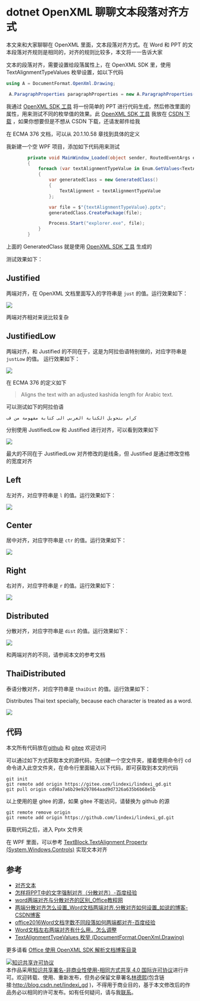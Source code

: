 
# dotnet OpenXML 聊聊文本段落对齐方式

本文来和大家聊聊在 OpenXML 里面，文本段落对齐方式。在 Word 和 PPT 的文本段落对齐规则是相同的，对齐的规则比较多，本文将一一告诉大家

<!--more-->


<!-- CreateTime:2021/11/30 17:05:17 -->
<!-- 发布 -->

文本的段落对齐，需要设置给段落属性上，在 OpenXML SDK 里，使用 TextAlignmentTypeValues 枚举设置，如以下代码

```csharp
using A = DocumentFormat.OpenXml.Drawing;

 A.ParagraphProperties paragraphProperties = new A.ParagraphProperties() { Alignment = A.TextAlignmentTypeValues.Left };
```

我通过 [OpenXML SDK 工具](https://download.csdn.net/download/lindexi_gd/19401193) 将一份简单的 PPT 进行代码生成，然后修改里面的属性，用来测试不同的枚举值的效果。此 [OpenXML SDK 工具](https://download.csdn.net/download/lindexi_gd/19401193) 我放在 [CSDN 下载](https://download.csdn.net/download/lindexi_gd/19401193) ，如果你想要但是不想从 CSDN 下载，还请发邮件给我

在 ECMA 376 文档，可以从 20.1.10.58 章找到具体的定义

我新建一个空 WPF 项目，添加如下代码用来测试

```csharp
        private void MainWindow_Loaded(object sender, RoutedEventArgs e)
        {
            foreach (var textAlignmentTypeValue in Enum.GetValues<TextAlignmentTypeValues>())
            {
                var generatedClass = new GeneratedClass()
                {
                    TextAlignment = textAlignmentTypeValue
                };

                var file = $"{textAlignmentTypeValue}.pptx";
                generatedClass.CreatePackage(file);

                Process.Start("explorer.exe", file);
            }
        }
```

上面的 GeneratedClass 就是使用 [OpenXML SDK 工具](https://download.csdn.net/download/lindexi_gd/19401193) 生成的

测试效果如下：

## Justified

两端对齐，在 OpenXML 文档里面写入的字符串是 `just` 的值。运行效果如下：

<!-- ![](image/dotnet OpenXML 聊聊文本段落对齐方式/dotnet OpenXML 聊聊文本段落对齐方式0.png) -->
![](http://image.acmx.xyz/lindexi%2F202111301711449694.jpg)

两端对齐相对来说比较复杂

## JustifiedLow

两端对齐，和 Justified 的不同在于，这是为阿拉伯语特别做的，对应字符串是 `justLow` 的值。 运行效果如下：

<!-- ![](image/dotnet OpenXML 聊聊文本段落对齐方式/dotnet OpenXML 聊聊文本段落对齐方式4.png) -->
![](http://image.acmx.xyz/lindexi%2F202111301715352502.jpg)

在 ECMA 376 的定义如下

> Aligns the text with an adjusted kashida length for Arabic text.

可以测试如下的阿拉伯语

```
كرام بتحويل الكتابة العربي الى كتابة مفهومة من قب
```

分别使用 JustifiedLow 和 Justified 进行对齐，可以看到效果如下

<!-- ![](image/dotnet OpenXML 聊聊文本段落对齐方式/dotnet OpenXML 聊聊文本段落对齐方式8.png) -->

![](http://image.acmx.xyz/lindexi%2F202111301927503989.jpg)

最大的不同在于 JustifiedLow 对齐修改的是线条，但 Justified 是通过修改空格的宽度对齐

## Left

左对齐，对应字符串是 `l` 的值。运行效果如下：

<!-- ![](image/dotnet OpenXML 聊聊文本段落对齐方式/dotnet OpenXML 聊聊文本段落对齐方式1.png) -->
![](http://image.acmx.xyz/lindexi%2F202111301712178564.jpg)

## Center

居中对齐，对应字符串是 `ctr` 的值。运行效果如下：


<!-- ![](image/dotnet OpenXML 聊聊文本段落对齐方式/dotnet OpenXML 聊聊文本段落对齐方式2.png) -->
![](http://image.acmx.xyz/lindexi%2F202111301713237091.jpg)

## Right

右对齐，对应字符串是 `r` 的值。运行效果如下：

<!-- ![](image/dotnet OpenXML 聊聊文本段落对齐方式/dotnet OpenXML 聊聊文本段落对齐方式5.png) -->
![](http://image.acmx.xyz/lindexi%2F202111301716228874.jpg)

## Distributed

分散对齐，对应字符串是 `dist` 的值。运行效果如下：

<!-- ![](image/dotnet OpenXML 聊聊文本段落对齐方式/dotnet OpenXML 聊聊文本段落对齐方式3.png) -->
![](http://image.acmx.xyz/lindexi%2F202111301714396582.jpg)

和两端对齐的不同，请参阅本文的参考文档

## ThaiDistributed

泰语分散对齐，对应字符串是 `thaiDist` 的值。运行效果如下：

Distributes Thai text specially, because each character is treated as a word.

<!-- ![](image/dotnet OpenXML 聊聊文本段落对齐方式/dotnet OpenXML 聊聊文本段落对齐方式6.png) -->
![](http://image.acmx.xyz/lindexi%2F202111301717268723.jpg)

## 代码

本文所有代码放在[github](https://github.com/lindexi/lindexi_gd/tree/cd98a7a6b29e9297864aad9d7326a635b6b68e5b/Pptx) 和 [gitee](https://gitee.com/lindexi/lindexi_gd/tree/cd98a7a6b29e9297864aad9d7326a635b6b68e5b/Pptx) 欢迎访问

可以通过如下方式获取本文的源代码，先创建一个空文件夹，接着使用命令行 cd 命令进入此空文件夹，在命令行里面输入以下代码，即可获取到本文的代码

```
git init
git remote add origin https://gitee.com/lindexi/lindexi_gd.git
git pull origin cd98a7a6b29e9297864aad9d7326a635b6b68e5b
```

以上使用的是 gitee 的源，如果 gitee 不能访问，请替换为 github 的源

```
git remote remove origin
git remote add origin https://github.com/lindexi/lindexi_gd.git
```

获取代码之后，进入 Pptx 文件夹

在 WPF 里面，可以参考 [TextBlock.TextAlignment Property (System.Windows.Controls)](https://docs.microsoft.com/en-us/dotnet/api/system.windows.controls.textblock.textalignment?WT.mc_id=WD-MVP-5003260 ) 实现文本对齐

## 参考

  - [对齐文本](https://helpx.adobe.com/cn/incopy/using/aligning-text.html )
  - [怎样将PPT中的文字强制对齐（分散对齐）-百度经验](https://jingyan.baidu.com/article/f7ff0bfce5f7f52e26bb138b.html )
  - [word两端对齐与分散对齐的区别_Office教程网](https://www.office26.com/wjq/18376.html )
  - [两端分散对齐怎么设置_Word文档两端对齐.分散对齐如何设置_如说的博客-CSDN博客](https://blog.csdn.net/weixin_30543595/article/details/113690872 )
  - [office2016Word文档字数不同段落如何两端都对齐-百度经验](https://jingyan.baidu.com/article/454316ab334fdef7a7c03a82.html )
  - [Word文档左右两端对齐有什么用，怎么调整](https://baijiahao.baidu.com/s?id=1704092411488760371&wfr=spider&for=pc )
  - [TextAlignmentTypeValues 枚举 (DocumentFormat.OpenXml.Drawing)](https://docs.microsoft.com/zh-cn/dotnet/api/documentformat.openxml.drawing.textalignmenttypevalues?view=openxml-2.8.1 )

更多请看 [Office 使用 OpenXML SDK 解析文档博客目录](https://blog.lindexi.com/post/Office-%E4%BD%BF%E7%94%A8-OpenXML-SDK-%E8%A7%A3%E6%9E%90%E6%96%87%E6%A1%A3%E5%8D%9A%E5%AE%A2%E7%9B%AE%E5%BD%95.html )





<a rel="license" href="http://creativecommons.org/licenses/by-nc-sa/4.0/"><img alt="知识共享许可协议" style="border-width:0" src="https://licensebuttons.net/l/by-nc-sa/4.0/88x31.png" /></a><br />本作品采用<a rel="license" href="http://creativecommons.org/licenses/by-nc-sa/4.0/">知识共享署名-非商业性使用-相同方式共享 4.0 国际许可协议</a>进行许可。欢迎转载、使用、重新发布，但务必保留文章署名[林德熙](http://blog.csdn.net/lindexi_gd)(包含链接:http://blog.csdn.net/lindexi_gd )，不得用于商业目的，基于本文修改后的作品务必以相同的许可发布。如有任何疑问，请与我[联系](mailto:lindexi_gd@163.com)。